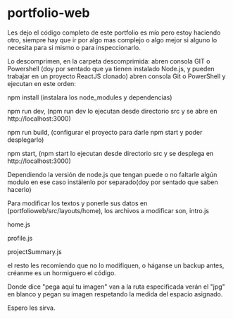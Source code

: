 # portfolio-web

Les dejo el código completo de este portfolio es mío pero estoy haciendo otro, 
siempre hay que ir por algo mas complejo o algo mejor 
si alguno lo necesita para si mismo o para inspeccionarlo.


Lo descomprimen, en la carpeta descomprimida: abren consola GIT o Powershell (doy por sentado que ya tienen instalado Node.js, y pueden trabajar en un proyecto ReactJS clonado) abren consola Git o PowerShell y ejecutan en este orden: 


npm install (instalara los node_modules y dependencias)


npm run dev, (npm run dev lo ejecutan desde directorio src y se abre en http://localhost:3000)


npm run build, (configurar el proyecto para darle npm start y poder desplegarlo)


npm start, (npm start lo ejecutan desde directorio src y se desplega en http://localhost:3000)

Dependiendo la versión de node.js que tengan puede o no faltarle algún modulo en ese caso instálenlo por separado(doy por sentado que saben hacerlo)

Para modificar los textos y ponerle sus datos en (portfolioweb/src/layouts/home), los archivos a modificar son, intro.js  

home.js 

profile.js 

projectSummary.js

el resto les recomiendo que no lo modifiquen, o háganse un backup antes, créanme es un hormiguero el código.

Donde dice "pega aquí tu imagen" van a la ruta especificada verán el "jpg" en blanco y pegan su imagen respetando la medida del espacio asignado.

Espero les sirva.



